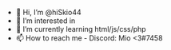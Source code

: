 - 👋 Hi, I’m @hiSkio44
- 👀 I’m interested in 
- 🌱 I’m currently learning html/js/css/php
- 📫 How to reach me -  Discord: Mio <3#7458


